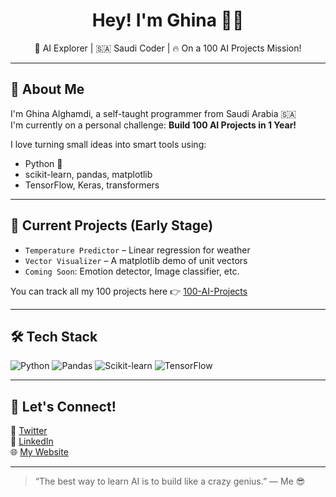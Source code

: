 <h1 align="center">Hey! I'm Ghina 👩‍💻</h1>
<p align="center">🌟 AI Explorer | 🇸🇦 Saudi Coder | 🔥 On a 100 AI Projects Mission!</p>

---

## 🚀 About Me
I'm Ghina Alghamdi, a self-taught programmer from Saudi Arabia 🇸🇦  
I'm currently on a personal challenge: **Build 100 AI Projects in 1 Year!**

I love turning small ideas into smart tools using:
- Python 🐍
- scikit-learn, pandas, matplotlib
- TensorFlow, Keras, transformers

---

## 🧪 Current Projects (Early Stage)
- `Temperature Predictor` – Linear regression for weather
- `Vector Visualizer` – A matplotlib demo of unit vectors
- `Coming Soon`: Emotion detector, Image classifier, etc.

You can track all my 100 projects here 👉 [100-AI-Projects](https://github.com/Ghina13/100-ai-projects)

---

## 🛠️ Tech Stack
![Python](https://img.shields.io/badge/-Python-333?style=flat-square&logo=python)
![Pandas](https://img.shields.io/badge/-Pandas-150458?style=flat-square&logo=pandas&logoColor=white)
![Scikit-learn](https://img.shields.io/badge/-Scikit--Learn-F7931E?style=flat-square&logo=scikitlearn&logoColor=white)
![TensorFlow](https://img.shields.io/badge/-TensorFlow-FF6F00?style=flat-square&logo=tensorflow&logoColor=white)

---

## 💬 Let's Connect!
📩 [Twitter](https://twitter.com/yourusername)  
💼 [LinkedIn](https://linkedin.com/in/yourprofile)  
🌐 [My Website](https://yourwebsite.com)

---

> “The best way to learn AI is to build like a crazy genius.” — Me 😎
